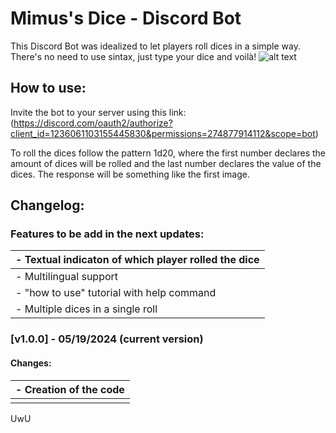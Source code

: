 # Mimus's Dice - Discord Bot

This Discord Bot was idealized to let players roll dices in a simple way. There's no need to use sintax, just type your dice and voilà!
![alt text](image.png)

## How to use:

Invite the bot to your server using this link: (https://discord.com/oauth2/authorize?client_id=1236061103155445830&permissions=274877914112&scope=bot)

To roll the dices follow the pattern 1d20, where the first number declares the amount of dices will be rolled and the last number declares the value of the dices. The response will be something like the first image.


## Changelog:

### Features to be add in the next updates:

| - Textual indicaton of which player rolled the dice |
| :--------------------------------------------------- |
| - Multilingual support |
| - "how to use" tutorial with help command |
| - Multiple dices in a single roll |

### [v1.0.0] - 05/19/2024 (current version)

#### Changes:

| - Creation of the code |
| :--------------------- |
|  |

UwU